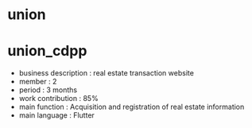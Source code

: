 # union

# union_cdpp
- business description : real estate transaction website
- member : 2
- period : 3 months
- work contribution : 85%
- main function : Acquisition and registration of real estate information
- main language : Flutter

